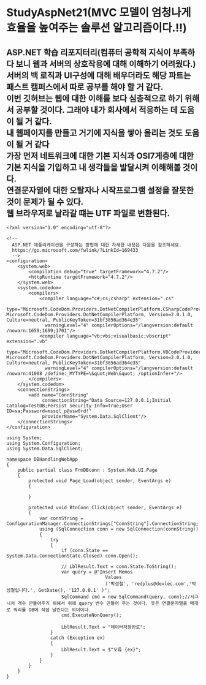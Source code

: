 # StudyAspNet21(MVC 모델이 엄청나게 효율을 높여주는 솔루션 알고리즘이다.!!)
ASP.NET 학습 리포지터리(컴퓨터 공학적 지식이 부족하다 보니 웹과 서버의 상호작용에 대해 이해하기 어려웠다.)<br>
서버의 백 로직과 UI구성에 대해 배우더라도 해당 파트는 패스트 캠퍼스에서 따로 공부를 해야 할 거 같다.<br>
이번 깃허브는 웹에 대한 이해를 보다 심층적으로 하기 위해서 공부할 것이다. 그래야 내가 회사에서 적응하는 데 도움이 될 거 같다.<br>
내 웹페이지를 만들고 거기에 지식을 쌓아 올리는 것도 도움이 될 거 같다<br>
가장 먼저 네트워크에 대한 기본 지식과 OSI7게층에 대한 기본 지식을 기입하고 내 생각들을 발달시켜 이해해볼 것이다.<br> 
연결문자열에 대한 오탈자나 시작프로그램 설정을 잘못한 것이 문제가 될 수 있다.<br>
웹 브라우저로 날라갈 떄는 UTF 파일로 변환된다.
-----------
~~~
<?xml version="1.0" encoding="utf-8"?>

<!--
  ASP.NET 애플리케이션을 구성하는 방법에 대한 자세한 내용은 다음을 참조하세요.
  https://go.microsoft.com/fwlink/?LinkId=169433
  -->
<configuration>
	<system.web>
		<compilation debug="true" targetFramework="4.7.2"/>
		<httpRuntime targetFramework="4.7.2"/>
	</system.web>
	<system.codedom>
		<compilers>
			<compiler language="c#;cs;csharp" extension=".cs"
			  type="Microsoft.CodeDom.Providers.DotNetCompilerPlatform.CSharpCodeProvider, Microsoft.CodeDom.Providers.DotNetCompilerPlatform, Version=2.0.1.0, Culture=neutral, PublicKeyToken=31bf3856ad364e35"
			  warningLevel="4" compilerOptions="/langversion:default /nowarn:1659;1699;1701"/>
			<compiler language="vb;vbs;visualbasic;vbscript" extension=".vb"
			  type="Microsoft.CodeDom.Providers.DotNetCompilerPlatform.VBCodeProvider, Microsoft.CodeDom.Providers.DotNetCompilerPlatform, Version=2.0.1.0, Culture=neutral, PublicKeyToken=31bf3856ad364e35"
			  warningLevel="4" compilerOptions="/langversion:default /nowarn:41008 /define:_MYTYPE=\&quot;Web\&quot; /optionInfer+"/>
		</compilers>
	</system.codedom>
	<connectionStrings>
		<add name="ConnString"
			 connectionString="Data Source=127.0.0.1;Initial Catalog=TestDB;Persist Security Info=True;User ID=sa;Password=mssql_p@ssw0rd!"
			 providerName="System.Data.SqlClient"/>
	</connectionStrings>
</configuration>

~~~
~~~
using System;
using System.Configuration;
using System.Data.SqlClient;

namespace DBHandlingWebApp
{
    public partial class FrmDBconn : System.Web.UI.Page
    {
        protected void Page_Load(object sender, EventArgs e)
        {

        }

        protected void BtnConn_Click(object sender, EventArgs e)
        {
            var connString = ConfigurationManager.ConnectionStrings["ConnString"].ConnectionString;
            using (SqlConnection conn = new SqlConnection(connString))
            {
                try
                {
                    if (conn.State == System.Data.ConnectionState.Closed) conn.Open();

                    // LblResult.Text = conn.State.ToString();
                    var query = @"Insert Memos 
                                    Values
                                    ('박성철', 'redplus@devlec.com','박성철입니다.', GetDate(), '127.0.0.1' )";
                    SqlCommand cmd = new SqlCommand(query, conn);//시그니처 개수 만들어주기 위해서 위에 query 변수 만들어 주는 것이다. 뜻은 연결문자열을 매개로 쿼리를 DB에 직접 날린다는 의미이다.
                    cmd.ExecuteNonQuery();

                    LblResult.Text = "데이터저장완료";
                }
                catch (Exception ex)
                {
                    LblResult.Text = $"오류 {ex}";
                }
            }
        }
    }
}
~~~

